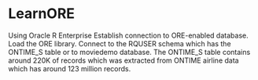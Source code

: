 # LearnORE
Using Oracle R Enterprise
  Establish connection to ORE-enabled database.
  Load the ORE library.
  Connect to the RQUSER schema which has the ONTIME_S table or
  to moviedemo database.  The ONTIME_S table contains around 220K of records which was extracted from ONTIME airline data which has around 123 million records.
  